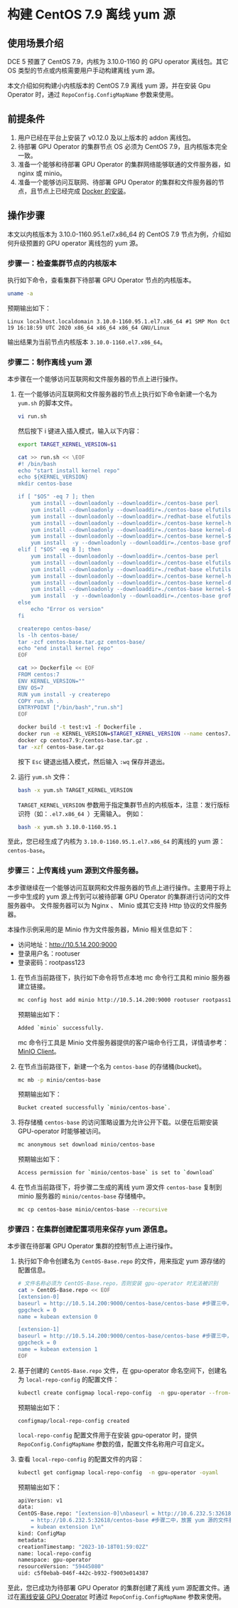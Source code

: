# 构建 CentOS 7.9 离线 yum 源

## 使用场景介绍

DCE 5 预置了 CentOS 7.9，内核为 3.10.0-1160 的 GPU operator 离线包。其它 OS 类型的节点或内核需要用户手动构建离线 yum 源。

本文介绍如何构建小内核版本的 CentOS 7.9 离线 yum 源，并在安装 Gpu Operator 时，通过 `RepoConfig.ConfigMapName` 参数来使用。

## 前提条件

1. 用户已经在平台上安装了 v0.12.0 及以上版本的 addon 离线包。
2. 待部署 GPU Operator 的集群节点 OS 必须为 CentOS 7.9，且内核版本完全一致。
3. 准备一个能够和待部署 GPU Operator 的集群网络能够联通的文件服务器，如 nginx 或 minio。
4. 准备一个能够访问互联网、待部署 GPU Operator 的集群和文件服务器的节点，且节点上已经完成 [Docker 的安装](../../../../install/community/kind/online.md#安装-docker)。

## 操作步骤

本文以内核版本为 3.10.0-1160.95.1.el7.x86_64 的 CentOS 7.9 节点为例，介绍如何升级预置的 GPU operator 离线包的 yum 源。

### 步骤一：检查集群节点的内核版本

执行如下命令，查看集群下待部署 GPU Operator 节点的内核版本。

```bash
uname -a
```
预期输出如下：
```
Linux localhost.localdomain 3.10.0-1160.95.1.el7.x86_64 #1 SMP Mon Oct 19 16:18:59 UTC 2020 x86_64 x86_64 x86_64 GNU/Linux
```
输出结果为当前节点内核版本 `3.10.0-1160.el7.x86_64`。

### 步骤二：制作离线 yum 源

本步骤在一个能够访问互联网和文件服务器的节点上进行操作。

1. 在一个能够访问互联网和文件服务器的节点上执行如下命令新建一个名为 `yum.sh` 的脚本文件。
    ```bash
    vi run.sh
    ```
    然后按下 i 键进入插入模式，输入以下内容：
    ```bash
    export TARGET_KERNEL_VERSION=$1

    cat >> run.sh << \EOF
    #! /bin/bash
    echo "start install kernel repo"
    echo ${KERNEL_VERSION}
    mkdir centos-base

    if [ "$OS" -eq 7 ]; then
        yum install --downloadonly --downloaddir=./centos-base perl
        yum install --downloadonly --downloaddir=./centos-base elfutils-libelf.x86_64
        yum install --downloadonly --downloaddir=./redhat-base elfutils-libelf-devel.x86_64
        yum install --downloadonly --downloaddir=./centos-base kernel-headers-${KERNEL_VERSION}.el7.x86_64
        yum install --downloadonly --downloaddir=./centos-base kernel-devel-${KERNEL_VERSION}.el7.x86_64
        yum install --downloadonly --downloaddir=./centos-base kernel-${KERNEL_VERSION}.el7.x86_64
        yum install  -y --downloadonly --downloaddir=./centos-base groff-base
    elif [ "$OS" -eq 8 ]; then
        yum install --downloadonly --downloaddir=./centos-base perl
        yum install --downloadonly --downloaddir=./centos-base elfutils-libelf.x86_64
        yum install --downloadonly --downloaddir=./redhat-base elfutils-libelf-devel.x86_64
        yum install --downloadonly --downloaddir=./centos-base kernel-headers-${KERNEL_VERSION}.el8.x86_64
        yum install --downloadonly --downloaddir=./centos-base kernel-devel-${KERNEL_VERSION}.el8.x86_64
        yum install --downloadonly --downloaddir=./centos-base kernel-${KERNEL_VERSION}.el8.x86_64
        yum install  -y --downloadonly --downloaddir=./centos-base groff-base
    else
        echo "Error os version"
    fi

    createrepo centos-base/
    ls -lh centos-base/
    tar -zcf centos-base.tar.gz centos-base/
    echo "end install kernel repo"
    EOF

    cat >> Dockerfile << EOF
    FROM centos:7
    ENV KERNEL_VERSION=""
    ENV OS=7
    RUN yum install -y createrepo
    COPY run.sh .
    ENTRYPOINT ["/bin/bash","run.sh"]
    EOF

    docker build -t test:v1 -f Dockerfile .
    docker run -e KERNEL_VERSION=$TARGET_KERNEL_VERSION --name centos7.9 test:v1
    docker cp centos7.9:/centos-base.tar.gz .
    tar -xzf centos-base.tar.gz
    ```
    按下 `Esc` 键退出插入模式，然后输入 `:wq` 保存并退出。

2. 运行 `yum.sh` 文件：

    ```bash
    bash -x yum.sh TARGET_KERNEL_VERSION
    ```
    `TARGET_KERNEL_VERSION` 参数用于指定集群节点的内核版本，注意：发行版标识符（如：`.el7.x86_64 `）无需输入。
    例如：
    ```bash
    bash -x yum.sh 3.10.0-1160.95.1
    ```

至此，您已经生成了内核为 `3.10.0-1160.95.1.el7.x86_64` 的离线的 yum 源：`centos-base`。

### 步骤三：上传离线 yum 源到文件服务器。

本步骤继续在一个能够访问互联网和文件服务器的节点上进行操作。主要用于将上一步中生成的 yum 源上传到可以被待部署 GPU Operator 的集群进行访问的文件服务器中。
文件服务器可以为 Nginx 、 Minio 或其它支持 Http 协议的文件服务器。

本操作示例采用的是 Minio 作为文件服务器，Minio 相关信息如下：

- 访问地址：http://10.5.14.200:9000
- 登录用户名：rootuser
- 登录密码：rootpass123

1. 在节点当前路径下，执行如下命令将节点本地 mc 命令行工具和 minio 服务器建立链接。

    ```bash
    mc config host add minio http://10.5.14.200:9000 rootuser rootpass123
    ```
    预期输出如下：
    ```bash
    Added `minio` successfully.
    ```
    mc 命令行工具是 Minio 文件服务器提供的客户端命令行工具，详情请参考：[MinIO Client](https://min.io/docs/minio/linux/reference/minio-mc.html)。

2. 在节点当前路径下，新建一个名为 `centos-base` 的存储桶(bucket)。

    ```bash
    mc mb -p minio/centos-base
    ```
    预期输出如下：
    ```bash
    Bucket created successfully `minio/centos-base`.
    ```

3. 将存储桶 `centos-base` 的访问策略设置为允许公开下载。以便在后期安装 GPU-operator 时能够被访问。

    ```bash
    mc anonymous set download minio/centos-base
    ```
    预期输出如下：
    ```bash
    Access permission for `minio/centos-base` is set to `download`
    ```

4. 在节点当前路径下，将步骤二生成的离线 yum 源文件 `centos-base` 复制到 minio 服务器的 `minio/centos-base` 存储桶中。

    ```bash
    mc cp centos-base minio/centos-base --recursive
    ```

### 步骤四：在集群创建配置项用来保存 yum 源信息。

本步骤在待部署 GPU Operator 集群的控制节点上进行操作。

1. 执行如下命令创建名为 `CentOS-Base.repo` 的文件，用来指定 yum 源存储的配置信息。

    ```bash
    # 文件名称必须为 CentOS-Base.repo，否则安装 gpu-operator 时无法被识别
    cat > CentOS-Base.repo << EOF
    [extension-0]
    baseurl = http://10.5.14.200:9000/centos-base/centos-base #步骤三中，放置 yum 源的文件服务器地址
    gpgcheck = 0
    name = kubean extension 0
    
    [extension-1]
    baseurl = http://10.5.14.200:9000/centos-base/centos-base #步骤三中，放置 yum 源的文件服务器地址
    gpgcheck = 0
    name = kubean extension 1
    EOF
    ```

2. 基于创建的 `CentOS-Base.repo` 文件，在 gpu-operator 命名空间下，创建名为 `local-repo-config` 的配置文件：

    ```bash
    kubectl create configmap local-repo-config  -n gpu-operator --from-file=./CentOS-Base.repo 
    ```
    预期输出如下：
    ```
    configmap/local-repo-config created
    ```
    `local-repo-config` 配置文件用于在安装 gpu-operator 时，提供 `RepoConfig.ConfigMapName` 参数的值，配置文件名称用户可自定义。

3. 查看 `local-repo-config` 的配置文件的内容：

    ```bash
    kubectl get configmap local-repo-config  -n gpu-operator -oyaml
    ```
    预期输出如下：
    ```bash
    apiVersion: v1
    data:
    CentOS-Base.repo: "[extension-0]\nbaseurl = http://10.6.232.5:32618/centos-base#步骤二中，放置 yum 源的文件服务器路径\ngpgcheck = 0\nname = kubean extension 0\n  \n[extension-1]\nbaseurl
        = http://10.6.232.5:32618/centos-base #步骤二中，放置 yum 源的文件服务器路径\ngpgcheck = 0\nname
        = kubean extension 1\n"
    kind: ConfigMap
    metadata:
    creationTimestamp: "2023-10-18T01:59:02Z"
    name: local-repo-config
    namespace: gpu-operator
    resourceVersion: "59445080"
    uid: c5f0ebab-046f-442c-b932-f9003e014387
    ```

至此，您已成功为待部署 GPU Operator 的集群创建了离线 yum 源配置文件。通过在[离线安装 GPU Operator](./install_nvidia_driver_of_operator.md) 时通过 `RepoConfig.ConfigMapName` 参数来使用。

